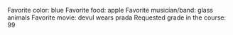 Favorite color: blue
Favorite food: apple
Favorite musician/band: glass animals
Favorite movie: devul wears prada
Requested grade in the course: 99
